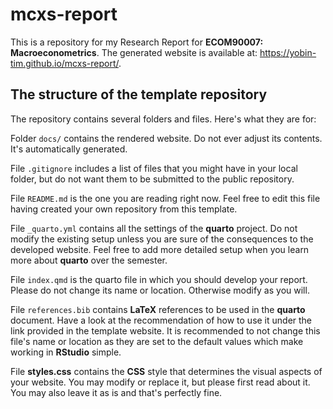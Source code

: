 # mcxs-report

This is a repository for my Research Report for **ECOM90007: Macroeconometrics**. The generated website is available at: <https://yobin-tim.github.io/mcxs-report/>.

## The structure of the template repository

The repository contains several folders and files. Here's what they are for:

Folder `docs/` contains the rendered website. Do not ever adjust its contents. It's automatically generated.

File `.gitignore` includes a list of files that you might have in your local folder, but do not want them to be submitted to the public repository.

File `README.md` is the one you are reading right now. Feel free to edit this file having created your own repository from this template.

File `_quarto.yml` contains all the settings of the **quarto** project. Do not modify the existing setup unless you are sure of the consequences to the developed website. Feel free to add more detailed setup when you learn more about **quarto** over the semester.

File `index.qmd` is the quarto file in which you should develop your report. Please do not change its name or location. Otherwise modify as you will.

File `references.bib` contains **LaTeX** references to be used in the **quarto** document. Have a look at the recommendation of how to use it under the link provided in the template website. It is recommended to not change this file's name or location as they are set to the default values which make working in **RStudio** simple.

File **styles.css** contains the **CSS** style that determines the visual aspects of your website. You may modify or replace it, but please first read about it. You may also leave it as is and that's perfectly fine.
